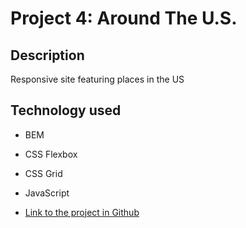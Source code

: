 # Project 4: Around The U.S.

## Description
Responsive site featuring places in the US

## Technology used
* BEM
* CSS Flexbox
* CSS Grid
* JavaScript


* [Link to the project in Github](https://www.figma.com/file/mUgu8OSHWE0M6p6vfwmdu9/Sprint-4-Around-The-U.S.-desktop-mobile?node-id=0%3A1)



